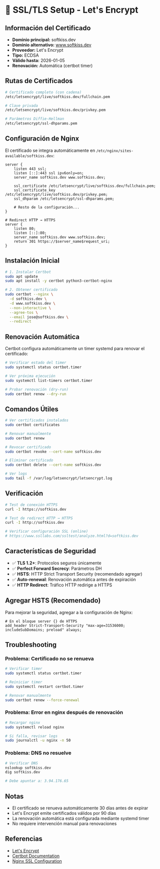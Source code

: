 # 🔐 SSL/TLS Setup - Let's Encrypt

## Información del Certificado

- **Dominio principal:** softkiss.dev
- **Dominio alternativo:** www.softkiss.dev
- **Proveedor:** Let's Encrypt
- **Tipo:** ECDSA
- **Válido hasta:** 2026-01-05
- **Renovación:** Automática (certbot timer)

## Rutas de Certificados

```bash
# Certificado completo (con cadena)
/etc/letsencrypt/live/softkiss.dev/fullchain.pem

# Clave privada
/etc/letsencrypt/live/softkiss.dev/privkey.pem

# Parámetros Diffie-Hellman
/etc/letsencrypt/ssl-dhparams.pem
```

## Configuración de Nginx

El certificado se integra automáticamente en `/etc/nginx/sites-available/softkiss.dev`:

```nginx
server {
    listen 443 ssl;
    listen [::]:443 ssl ipv6only=on;
    server_name softkiss.dev www.softkiss.dev;

    ssl_certificate /etc/letsencrypt/live/softkiss.dev/fullchain.pem;
    ssl_certificate_key /etc/letsencrypt/live/softkiss.dev/privkey.pem;
    ssl_dhparam /etc/letsencrypt/ssl-dhparams.pem;

    # Resto de la configuración...
}

# Redirect HTTP → HTTPS
server {
    listen 80;
    listen [::]:80;
    server_name softkiss.dev www.softkiss.dev;
    return 301 https://$server_name$request_uri;
}
```

## Instalación Inicial

```bash
# 1. Instalar Certbot
sudo apt update
sudo apt install -y certbot python3-certbot-nginx

# 2. Obtener certificado
sudo certbot --nginx \
  -d softkiss.dev \
  -d www.softkiss.dev \
  --non-interactive \
  --agree-tos \
  --email jose@softkiss.dev \
  --redirect
```

## Renovación Automática

Certbot configura automáticamente un timer systemd para renovar el certificado:

```bash
# Verificar estado del timer
sudo systemctl status certbot.timer

# Ver próxima ejecución
sudo systemctl list-timers certbot.timer

# Probar renovación (dry-run)
sudo certbot renew --dry-run
```

## Comandos Útiles

```bash
# Ver certificados instalados
sudo certbot certificates

# Renovar manualmente
sudo certbot renew

# Revocar certificado
sudo certbot revoke --cert-name softkiss.dev

# Eliminar certificado
sudo certbot delete --cert-name softkiss.dev

# Ver logs
sudo tail -f /var/log/letsencrypt/letsencrypt.log
```

## Verificación

```bash
# Test de conexión HTTPS
curl -I https://softkiss.dev

# Test de redirect HTTP → HTTPS
curl -I http://softkiss.dev

# Verificar configuración SSL (online)
# https://www.ssllabs.com/ssltest/analyze.html?d=softkiss.dev
```

## Características de Seguridad

- ✅ **TLS 1.2+**: Protocolos seguros únicamente
- ✅ **Perfect Forward Secrecy**: Parámetros DH
- ✅ **HSTS**: HTTP Strict Transport Security (recomendado agregar)
- ✅ **Auto-renewal**: Renovación automática antes de expiración
- ✅ **HTTP Redirect**: Tráfico HTTP redirige a HTTPS

## Agregar HSTS (Recomendado)

Para mejorar la seguridad, agregar a la configuración de Nginx:

```nginx
# En el bloque server {} de HTTPS
add_header Strict-Transport-Security "max-age=31536000; includeSubDomains; preload" always;
```

## Troubleshooting

### Problema: Certificado no se renueva

```bash
# Verificar timer
sudo systemctl status certbot.timer

# Reiniciar timer
sudo systemctl restart certbot.timer

# Renovar manualmente
sudo certbot renew --force-renewal
```

### Problema: Error en nginx después de renovación

```bash
# Recargar nginx
sudo systemctl reload nginx

# Si falla, revisar logs
sudo journalctl -u nginx -n 50
```

### Problema: DNS no resuelve

```bash
# Verificar DNS
nslookup softkiss.dev
dig softkiss.dev

# Debe apuntar a: 3.94.176.65
```

## Notas

- El certificado se renueva automáticamente 30 días antes de expirar
- Let's Encrypt emite certificados válidos por 90 días
- La renovación automática está configurada mediante systemd timer
- No requiere intervención manual para renovaciones

## Referencias

- [Let's Encrypt](https://letsencrypt.org/)
- [Certbot Documentation](https://certbot.eff.org/)
- [Nginx SSL Configuration](https://nginx.org/en/docs/http/configuring_https_servers.html)
